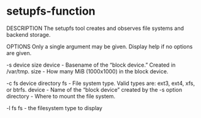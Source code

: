 # setupfs-function

DESCRIPTION
The setupfs tool creates and observes file systems and backend storage.

OPTIONS
Only a single argument may be given. Display help if no options are
given.

-s device size
device - Basename of the “block device.” Created in /var/tmp.
size - How many MiB (1000x1000) in the block device.

-c fs device directory
fs - File system type. Valid types are: ext3, ext4, xfs, or btrfs.
device - Name of the “block device” created by the -s option
directory - Where to mount the file system.

-l fs
fs - the filesystem type to display

